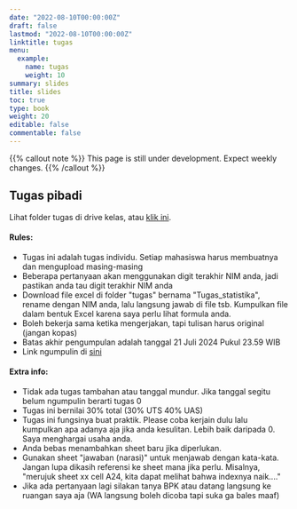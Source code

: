 ```yaml
---
date: "2022-08-10T00:00:00Z"
draft: false
lastmod: "2022-08-10T00:00:00Z"
linktitle: tugas
menu:
  example:
    name: tugas
    weight: 10
summary: slides
title: slides
toc: true
type: book
weight: 20
editable: false
commentable: false
---
```


{{% callout note %}} This page is still under development. Expect weekly changes. {{% /callout %}}

## Tugas pibadi

Lihat folder tugas di drive kelas, atau [klik ini](https://drive.google.com/drive/folders/1OQYBKx4fTxPC3CZCS9KlxOKyZl3q1hfB?usp=drive_link).

#### Rules:
- Tugas ini adalah tugas individu. Setiap mahasiswa harus membuatnya dan mengupload masing-masing
- Beberapa pertanyaan akan menggunakan digit terakhir NIM anda, jadi pastikan anda tau digit terakhir NIM anda
- Download file excel di folder "tugas" bernama "Tugas_statistika", rename dengan NIM anda, lalu langsung jawab di file tsb. Kumpulkan file dalam bentuk Excel karena saya perlu lihat formula anda.
- Boleh bekerja sama ketika mengerjakan, tapi tulisan harus original (jangan kopas)
- Batas akhir pengumpulan adalah tanggal 21 Juli 2024 Pukul 23.59 WIB
- Link ngumpulin di [sini](https://forms.gle/jwnHYwXqPpwnwi8v7)

#### Extra info:
- Tidak ada tugas tambahan atau tanggal mundur. Jika tanggal segitu belum ngumpulin berarti tugas 0
- Tugas ini bernilai 30% total (30% UTS 40% UAS)
- Tugas ini fungsinya buat praktik. Please coba kerjain dulu lalu kumpulkan apa adanya aja jika anda kesulitan. Lebih baik daripada 0. Saya menghargai usaha anda.
- Anda bebas menambahkan sheet baru jika diperlukan.
- Gunakan sheet "jawaban (narasi)" untuk menjawab dengan kata-kata. Jangan lupa dikasih referensi ke sheet mana jika perlu. Misalnya, "merujuk sheet xx cell A24, kita dapat melihat bahwa indexnya naik...."
- Jika ada pertanyaan lagi silakan tanya BPK atau datang langsung ke ruangan saya aja (WA langsung boleh dicoba tapi suka ga bales maaf)